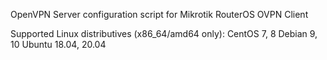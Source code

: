 OpenVPN Server configuration script for Mikrotik RouterOS OVPN Client

Supported Linux distributives (x86_64/amd64 only):
CentOS 7, 8
Debian 9, 10
Ubuntu 18.04, 20.04
